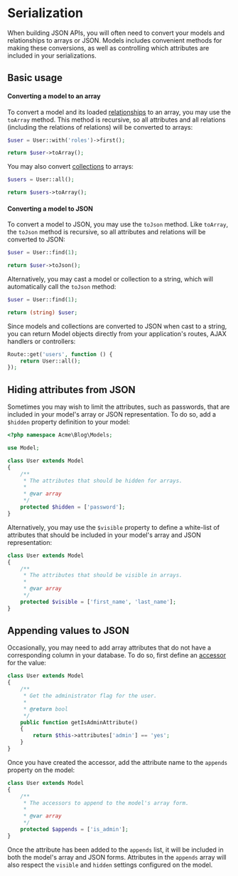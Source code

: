 # Serialization

When building JSON APIs, you will often need to convert your models and relationships to arrays or JSON. Models includes convenient methods for making these conversions, as well as controlling which attributes are included in your serializations.

## Basic usage

#### Converting a model to an array

To convert a model and its loaded [relationships](relations) to an array, you may use the `toArray` method. This method is recursive, so all attributes and all relations (including the relations of relations) will be converted to arrays:

```php
$user = User::with('roles')->first();

return $user->toArray();
```

You may also convert [collections](collections) to arrays:

```php
$users = User::all();

return $users->toArray();
```

#### Converting a model to JSON

To convert a model to JSON, you may use the `toJson` method. Like `toArray`, the `toJson` method is recursive, so all attributes and relations will be converted to JSON:

```php
$user = User::find(1);

return $user->toJson();
```

Alternatively, you may cast a model or collection to a string, which will automatically call the `toJson` method:

```php
$user = User::find(1);

return (string) $user;
```

Since models and collections are converted to JSON when cast to a string, you can return Model objects directly from your application's routes, AJAX handlers or controllers:

```php
Route::get('users', function () {
    return User::all();
});
```

## Hiding attributes from JSON

Sometimes you may wish to limit the attributes, such as passwords, that are included in your model's array or JSON representation. To do so, add a `$hidden` property definition to your model:

```php
<?php namespace Acme\Blog\Models;

use Model;

class User extends Model
{
    /**
     * The attributes that should be hidden for arrays.
     *
     * @var array
     */
    protected $hidden = ['password'];
}
```

Alternatively, you may use the `$visible` property to define a white-list of attributes that should be included in your model's array and JSON representation:

```php
class User extends Model
{
    /**
     * The attributes that should be visible in arrays.
     *
     * @var array
     */
    protected $visible = ['first_name', 'last_name'];
}
```

## Appending values to JSON

Occasionally, you may need to add array attributes that do not have a corresponding column in your database. To do so, first define an [accessor](../database/mutators) for the value:

```php
class User extends Model
{
    /**
     * Get the administrator flag for the user.
     *
     * @return bool
     */
    public function getIsAdminAttribute()
    {
        return $this->attributes['admin'] == 'yes';
    }
}
```

Once you have created the accessor, add the attribute name to the `appends` property on the model:

```php
class User extends Model
{
    /**
     * The accessors to append to the model's array form.
     *
     * @var array
     */
    protected $appends = ['is_admin'];
}
```

Once the attribute has been added to the `appends` list, it will be included in both the model's array and JSON forms. Attributes in the `appends` array will also respect the `visible` and `hidden` settings configured on the model.
